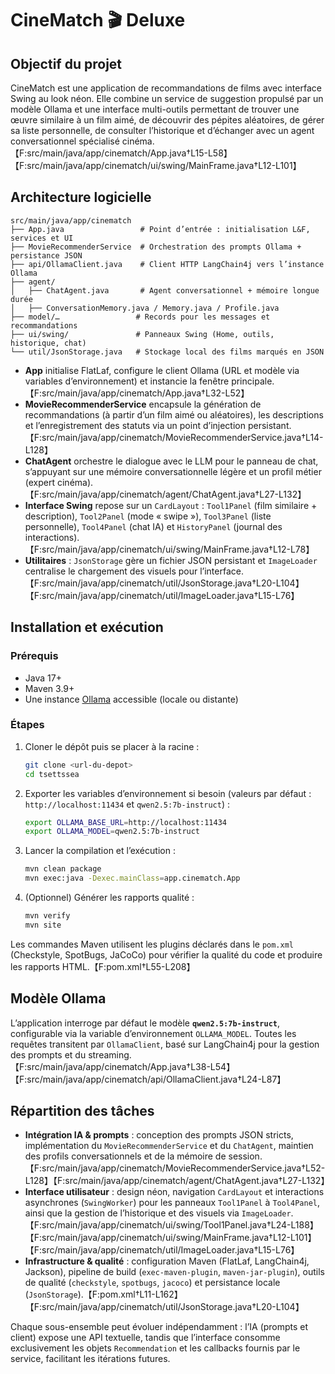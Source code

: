 # CineMatch 🎬 Deluxe

## Objectif du projet

CineMatch est une application de recommandations de films avec interface Swing au look néon. Elle combine un service de suggestion propulsé par un modèle Ollama et une interface multi-outils permettant de trouver une œuvre similaire à un film aimé, de découvrir des pépites aléatoires, de gérer sa liste personnelle, de consulter l’historique et d’échanger avec un agent conversationnel spécialisé cinéma.【F:src/main/java/app/cinematch/App.java†L15-L58】【F:src/main/java/app/cinematch/ui/swing/MainFrame.java†L12-L101】

## Architecture logicielle

```
src/main/java/app/cinematch
├── App.java                 # Point d’entrée : initialisation L&F, services et UI
├── MovieRecommenderService  # Orchestration des prompts Ollama + persistance JSON
├── api/OllamaClient.java    # Client HTTP LangChain4j vers l’instance Ollama
├── agent/                  
│   ├── ChatAgent.java       # Agent conversationnel + mémoire longue durée
│   ├── ConversationMemory.java / Memory.java / Profile.java
├── model/…                 # Records pour les messages et recommandations
├── ui/swing/               # Panneaux Swing (Home, outils, historique, chat)
└── util/JsonStorage.java   # Stockage local des films marqués en JSON
```

- **App** initialise FlatLaf, configure le client Ollama (URL et modèle via variables d’environnement) et instancie la fenêtre principale.【F:src/main/java/app/cinematch/App.java†L32-L52】
- **MovieRecommenderService** encapsule la génération de recommandations (à partir d’un film aimé ou aléatoires), les descriptions et l’enregistrement des statuts via un point d’injection persistant.【F:src/main/java/app/cinematch/MovieRecommenderService.java†L14-L128】
- **ChatAgent** orchestre le dialogue avec le LLM pour le panneau de chat, s’appuyant sur une mémoire conversationnelle légère et un profil métier (expert cinéma).【F:src/main/java/app/cinematch/agent/ChatAgent.java†L27-L132】
- **Interface Swing** repose sur un `CardLayout` : `Tool1Panel` (film similaire + description), `Tool2Panel` (mode « swipe »), `Tool3Panel` (liste personnelle), `Tool4Panel` (chat IA) et `HistoryPanel` (journal des interactions).【F:src/main/java/app/cinematch/ui/swing/MainFrame.java†L12-L78】
- **Utilitaires** : `JsonStorage` gère un fichier JSON persistant et `ImageLoader` centralise le chargement des visuels pour l’interface.【F:src/main/java/app/cinematch/util/JsonStorage.java†L20-L104】【F:src/main/java/app/cinematch/util/ImageLoader.java†L15-L76】

## Installation et exécution

### Prérequis

- Java 17+
- Maven 3.9+
- Une instance [Ollama](https://ollama.ai/) accessible (locale ou distante)

### Étapes

1. Cloner le dépôt puis se placer à la racine :
   ```bash
   git clone <url-du-depot>
   cd tsettssea
   ```
2. Exporter les variables d’environnement si besoin (valeurs par défaut : `http://localhost:11434` et `qwen2.5:7b-instruct`) :
   ```bash
   export OLLAMA_BASE_URL=http://localhost:11434
   export OLLAMA_MODEL=qwen2.5:7b-instruct
   ```
3. Lancer la compilation et l’exécution :
   ```bash
   mvn clean package
   mvn exec:java -Dexec.mainClass=app.cinematch.App
   ```
4. (Optionnel) Générer les rapports qualité :
   ```bash
   mvn verify
   mvn site
   ```

Les commandes Maven utilisent les plugins déclarés dans le `pom.xml` (Checkstyle, SpotBugs, JaCoCo) pour vérifier la qualité du code et produire les rapports HTML.【F:pom.xml†L55-L208】

## Modèle Ollama

L’application interroge par défaut le modèle **`qwen2.5:7b-instruct`**, configurable via la variable d’environnement `OLLAMA_MODEL`. Toutes les requêtes transitent par `OllamaClient`, basé sur LangChain4j pour la gestion des prompts et du streaming.【F:src/main/java/app/cinematch/App.java†L38-L54】【F:src/main/java/app/cinematch/api/OllamaClient.java†L24-L87】

## Répartition des tâches

- **Intégration IA & prompts** : conception des prompts JSON stricts, implémentation du `MovieRecommenderService` et du `ChatAgent`, maintien des profils conversationnels et de la mémoire de session.【F:src/main/java/app/cinematch/MovieRecommenderService.java†L52-L128】【F:src/main/java/app/cinematch/agent/ChatAgent.java†L27-L132】
- **Interface utilisateur** : design néon, navigation `CardLayout` et interactions asynchrones (`SwingWorker`) pour les panneaux `Tool1Panel` à `Tool4Panel`, ainsi que la gestion de l’historique et des visuels via `ImageLoader`.【F:src/main/java/app/cinematch/ui/swing/Tool1Panel.java†L24-L188】【F:src/main/java/app/cinematch/ui/swing/MainFrame.java†L12-L101】【F:src/main/java/app/cinematch/util/ImageLoader.java†L15-L76】
- **Infrastructure & qualité** : configuration Maven (FlatLaf, LangChain4j, Jackson), pipeline de build (`exec-maven-plugin`, `maven-jar-plugin`), outils de qualité (`checkstyle`, `spotbugs`, `jacoco`) et persistance locale (`JsonStorage`).【F:pom.xml†L11-L162】【F:src/main/java/app/cinematch/util/JsonStorage.java†L20-L104】

Chaque sous-ensemble peut évoluer indépendamment : l’IA (prompts et client) expose une API textuelle, tandis que l’interface consomme exclusivement les objets `Recommendation` et les callbacks fournis par le service, facilitant les itérations futures.
